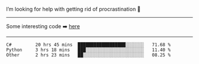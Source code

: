 I’m looking for help with getting rid of procrastination 🤔

-----

Some interesting code :arrow_right: [here](https://github.com/zhen8838/playground)

-----

<!--START_SECTION:waka-->

```text
C#         20 hrs 45 mins  ██████████████████░░░░░░░   71.68 %
Python     3 hrs 18 mins   ███░░░░░░░░░░░░░░░░░░░░░░   11.40 %
Other      2 hrs 23 mins   ██░░░░░░░░░░░░░░░░░░░░░░░   08.25 %
```

<!--END_SECTION:waka-->

<!--
**zhen8838/zhen8838** is a ✨ _special_ ✨ repository because its `README.md` (this file) appears on your GitHub profile.

Here are some ideas to get you started:

- 🔭 I’m currently working on ...
- 🌱 I’m currently learning ...
- 👯 I’m looking to collaborate on ...
 ...
- 💬 Ask me about ...
- 📫 How to reach me: ...
- 😄 Pronouns: ...
- ⚡ Fun fact: ...
-->
